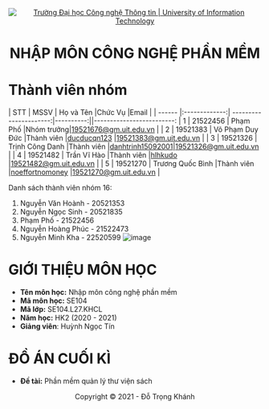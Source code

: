 <!-- Banner -->
<p align="center">
  <a href="https://www.uit.edu.vn/" title="Trường Đại học Công nghệ Thông tin" style="border: none;">
    <img src="https://i.imgur.com/WmMnSRt.png" alt="Trường Đại học Công nghệ Thông tin | University of Information Technology">
  </a>
</p>

<h1 align="center"><b>NHẬP MÔN CÔNG NGHỆ PHẦN MỀM</b></h1>

# Thành viên nhóm
| STT    | MSSV          | Họ và Tên              |Chức Vụ    |Email                   |
| ------ |:-------------:| ----------------------:|----------:||-------------------------:
| 1      | 21522456      | Phạm Phố               |Nhóm trưởng|19521676@gm.uit.edu.vn   |
| 2      | 19521383      | Võ Phạm Duy Đức        |Thành viên |[ducducqn123](https://github.com/ducducqn123)            |19521383@gm.uit.edu.vn   |
| 3      | 19521326      | Trịnh Công Danh        |Thành viên |[danhtrinh15092001](https://github.com/danhtrinh15092001)|19521326@gm.uit.edu.vn   |
| 4      | 19521482      | Trần Vĩ Hào            |Thành viên |[hlhkudo](https://github.com/hlhkudo)                    |19521482@gm.uit.edu.vn   |
| 5      | 19521270      | Trương Quốc Bình       |Thành viên |[noeffortnomoney](https://github.com/noeffortnomoney)    |19521270@gm.uit.edu.vn   |

Danh sách thành viên nhóm 16:
1.	Nguyễn Văn Hoành	-	20521353
2.	Nguyễn Ngọc Sinh	-	20521835
3.	Phạm Phố	-	21522456
4.	Nguyễn Hoàng Phúc	-	21522473
5.	Nguyễn Minh Kha	-	22520599
![image](https://github.com/phampho1103/QLHS/assets/147121631/dd802d11-8f80-4901-a0cc-20544f3d6850)


# GIỚI THIỆU MÔN HỌC
* **Tên môn học:** Nhập môn công nghệ phần mềm
* **Mã môn học:** SE104
* **Mã lớp:** SE104.L27.KHCL
* **Năm học:** HK2 (2020 - 2021)
* **Giảng viên**: Huỳnh Ngọc Tín

# ĐỒ ÁN CUỐI KÌ
* **Đề tài:** Phần mềm quản lý thư viện sách

<!-- Footer -->
<p align='center'>Copyright © 2021 - Đỗ Trọng Khánh</p>
